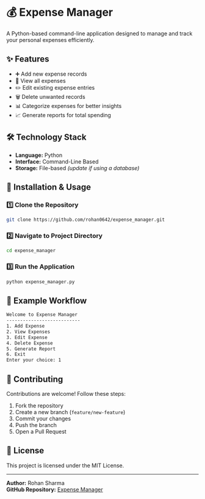 
# 💰 Expense Manager

A Python-based command-line application designed to manage and track your personal expenses efficiently.

## ✨ Features
- ➕ Add new expense records
- 📄 View all expenses
- ✏️ Edit existing expense entries
- 🗑️ Delete unwanted records
- 📊 Categorize expenses for better insights
- 📈 Generate reports for total spending

## 🛠️ Technology Stack
- **Language:** Python
- **Interface:** Command-Line Based
- **Storage:** File-based *(update if using a database)*

## 🚀 Installation & Usage

### 1️⃣ Clone the Repository
```bash
git clone https://github.com/rohan0642/expense_manager.git
```

### 2️⃣ Navigate to Project Directory
```bash
cd expense_manager
```

### 3️⃣ Run the Application
```bash
python expense_manager.py
```

## 🧩 Example Workflow
```bash
Welcome to Expense Manager
---------------------------
1. Add Expense
2. View Expenses
3. Edit Expense
4. Delete Expense
5. Generate Report
6. Exit
Enter your choice: 1
```

## 🤝 Contributing
Contributions are welcome! Follow these steps:
1. Fork the repository
2. Create a new branch (`feature/new-feature`)
3. Commit your changes
4. Push the branch
5. Open a Pull Request

## 📜 License
This project is licensed under the MIT License.

---
**Author:** Rohan Sharma  
**GitHub Repository:** [Expense Manager](https://github.com/rohan0642/expense_manager)
